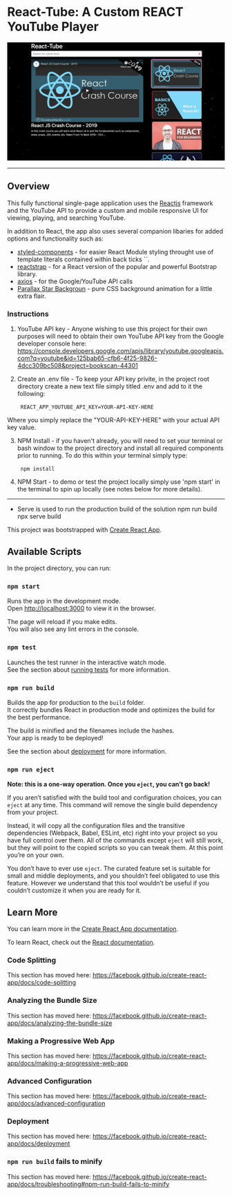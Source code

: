 # React-Tube: A Custom REACT YouTube Player

![App Screenshot](react-tube.png)

- - -

## Overview

This fully functional single-page application uses the [Reactjs](https://reactjs.org/) framework and the YouTube API to provide a custom and mobile responsive UI for viewing, playing, and searching YouTube.

In addition to React, the app also uses several companion libaries for added options and functionality such as:

* [styled-components](https://www.npmjs.com/package/styled-components) - for easier React Module styling throught use of template literals contained within back ticks ``.
* [reactstrap](https://www.npmjs.com/package/reactstrap) - for a React version of the popular and powerful Bootstrap library.
* [axios](https://www.npmjs.com/package/axios) - for the Google/YouTube API calls
* [Parallax Star Backgroun](https://codepen.io/saransh/pen/BKJun) - pure CSS background animation for a little extra flair.

### Instructions

1. YouTube API key - Anyone wishing to use this project for their own purposes will need to obtain their own YouTube API key from the Google developer console here: https://console.developers.google.com/apis/library/youtube.googleapis.com?q=youtube&id=125bab65-cfb6-4f25-9826-4dcc309bc508&project=bookscan-44301

2. Create an .env file - To keep your API key privite, in the project root directory create a new text file simply titled .env and add to it the following:

        REACT_APP_YOUTUBE_API_KEY=YOUR-API-KEY-HERE

Where you simply replace the "YOUR-API-KEY-HERE" with your actual API key value.

3. NPM Install - if you haven't already, you will need to set your terminal or bash window to the project directory and install all required components prior to running. To do this within your terminal simply type:

        npm install

4. NPM Start - to demo or test the project locally simply use 'npm start' in the terminal to spin up locally (see notes below for more details).

- - -

* Serve is used to run the production build of the solution
        npm run build
        npx serve build


This project was bootstrapped with [Create React App](https://github.com/facebook/create-react-app).

## Available Scripts

In the project directory, you can run:

### `npm start`

Runs the app in the development mode.<br>
Open [http://localhost:3000](http://localhost:3000) to view it in the browser.

The page will reload if you make edits.<br>
You will also see any lint errors in the console.

### `npm test`

Launches the test runner in the interactive watch mode.<br>
See the section about [running tests](https://facebook.github.io/create-react-app/docs/running-tests) for more information.

### `npm run build`

Builds the app for production to the `build` folder.<br>
It correctly bundles React in production mode and optimizes the build for the best performance.

The build is minified and the filenames include the hashes.<br>
Your app is ready to be deployed!

See the section about [deployment](https://facebook.github.io/create-react-app/docs/deployment) for more information.

### `npm run eject`

**Note: this is a one-way operation. Once you `eject`, you can’t go back!**

If you aren’t satisfied with the build tool and configuration choices, you can `eject` at any time. This command will remove the single build dependency from your project.

Instead, it will copy all the configuration files and the transitive dependencies (Webpack, Babel, ESLint, etc) right into your project so you have full control over them. All of the commands except `eject` will still work, but they will point to the copied scripts so you can tweak them. At this point you’re on your own.

You don’t have to ever use `eject`. The curated feature set is suitable for small and middle deployments, and you shouldn’t feel obligated to use this feature. However we understand that this tool wouldn’t be useful if you couldn’t customize it when you are ready for it.

## Learn More

You can learn more in the [Create React App documentation](https://facebook.github.io/create-react-app/docs/getting-started).

To learn React, check out the [React documentation](https://reactjs.org/).

### Code Splitting

This section has moved here: https://facebook.github.io/create-react-app/docs/code-splitting

### Analyzing the Bundle Size

This section has moved here: https://facebook.github.io/create-react-app/docs/analyzing-the-bundle-size

### Making a Progressive Web App

This section has moved here: https://facebook.github.io/create-react-app/docs/making-a-progressive-web-app

### Advanced Configuration

This section has moved here: https://facebook.github.io/create-react-app/docs/advanced-configuration

### Deployment

This section has moved here: https://facebook.github.io/create-react-app/docs/deployment

### `npm run build` fails to minify

This section has moved here: https://facebook.github.io/create-react-app/docs/troubleshooting#npm-run-build-fails-to-minify
